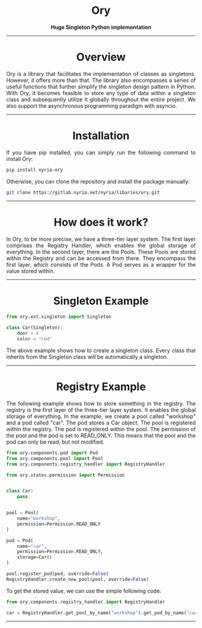 <h1 style="text-align: center">Ory</h1>
<p style="text-align: center">
    <strong>Huge Singleton Python implementation</strong>
</p>
<hr>

<h1 style="text-align: center;">Overview</h1>

<p style="text-align: justify">
Ory is a library that facilitates the implementation of classes as singletons. However, it offers more than that. The
library also encompasses a series of useful functions that further simplify the singleton design pattern in Python. With
Ory, it becomes feasible to store any type of data within a singleton class and subsequently utilize it globally
throughout the entire project. We also support the asynchronous programming paradigm with asyncio.
</p>

<hr>

<h1 style="text-align: center;">Installation</h1>
<p style="text-align: justify">
If you have pip installed, you can simply run the following command to install Ory:
</p>

```bash
pip install nyria-ory
```

<p style="text-align: justify">
Otherwise, you can clone the repository and install the package manually:
</p>

```bash
git clone https://gitlab.nyria.net/nyria/libaries/ory.git
```

<hr>

<h1 style="text-align: center;">How does it work?</h1>
<p style="text-align: justify">
In Ory, to be more precise, we have a three-tier layer system. 
The first layer comprises the Registry Handler, which enables 
the global storage of everything. In the second layer, there are the Pools.
These Pools are stored within the Registry and can be accessed from there. 
They encompass the first layer, which consists of the Pods. A Pod serves as a 
wrapper for the value stored within.
</p>

<hr>

<h1 style="text-align: center;">Singleton Example</h1>

```py
from ory.ext.singleton import Singleton

class Car(Singleton):
    door = 4
    color = "red"
```

<p style="text-align: justify">
The above example shows how to create a singleton class. Every class that inherits from the Singleton class will be
automatically a singleton.
</p>

<hr>

<h1 style="text-align: center;">Registry Example</h1>

<p style="text-align: justify">
The following example shows how to store something in the registry. The registry is the first layer of the three-tier layer system. It
enables the global storage of everything. In the example, we create a pool called "workshop" and a pod called "car". The
pod stores a Car object. The pool is registered within the registry. The pod is registered within the pool. The
permission of the pool and the pod is set to READ_ONLY. This means that the pool and the pod can only be read, but not
modified. 
</p>

```py
from ory.components.pod import Pod
from ory.components.pool import Pool
from ory.components.registry_handler import RegistryHandler

from ory.states.permission import Permission


class Car:
    pass


pool = Pool(
    name="workshop",
    permission=Permission.READ_ONLY
)

pod = Pod(
    name="car",
    permission=Permission.READ_ONLY,
    storage=Car()
)

pool.register_pod(pod, override=False)
RegistryHandler.create_new_pool(pool, override=False)
```

<p style="text-align: justify">
To get the stored value, we can use the simple following code:
</p>

```py
from ory.components.registry_handler import RegistryHandler

car = RegistryHandler.get_pool_by_name("workshop").get_pod_by_name("car").get_storage()
```

<hr>